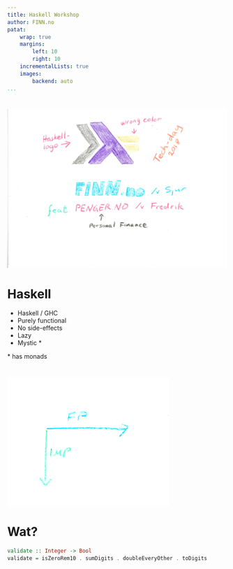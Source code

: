 ```yaml
---
title: Haskell Workshop
author: FINN.no
patat:
    wrap: true
    margins:
        left: 10
        right: 10
    incrementalLists: true
    images:
        backend: auto
...
```


# 

![](haskell-workshop.png)

# Haskell

* Haskell / GHC
* Purely functional
* No side-effects
* Lazy
* Mystic \*

\* has monads


#

![](FP-IMP.png)


# Wat?

```haskell
validate :: Integer -> Bool
validate = isZeroRem10 . sumDigits . doubleEveryOther . toDigits
```

